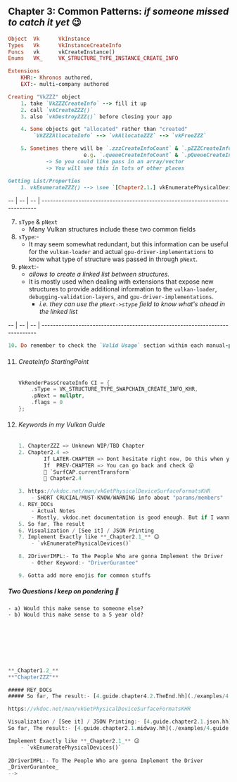 ## Chapter 3: Common Patterns: _if someone missed to catch it yet_ 😉
```ruby
Object  Vk      VkInstance
Types   Vk      VkInstanceCreateInfo
Funcs   vk      vkCreateInstance()
Enums   VK_     VK_STRUCTURE_TYPE_INSTANCE_CREATE_INFO

Extensions
    KHR:- Khronos authored,
    EXT:- multi-company authored

Creating "VkZZZ" object
    1. take `VkZZZCreateInfo` --> fill it up
    2. call `vkCreateZZZ()`
    3. also `vkDestroyZZZ()` before closing your app

    4. Some objects get "allocated" rather than "created"
        `VkZZZAllocateInfo` --> `vkAllocateZZZ` --> `vkFreeZZZ`

    5. Sometimes there will be `.zzzCreateInfoCount` & `.pZZZCreateInfos`
                        e.g. `.queueCreateInfoCount` & `.pQueueCreateInfos``
            -> So you could like pass in an array/vector
            -> You will see this in lots of other places

Getting List/Properties
    1. vkEnumerateZZZ() --> \see `[Chapter2.1.] vkEnumeratePhysicalDevices()` example
```
-- | -- | -- | ----------------------------------------------------------------------------

7. `sType` & `pNext`
    - Many Vulkan structures include these two common fields
8. `sType`:-
    - It may seem somewhat redundant, but this information can be useful for the `vulkan-loader` and actual `gpu-driver-implementations` to know what type of structure was passed in through `pNext`.
9. `pNext`:-
    - _allows to create a linked list between structures._
    - It is mostly used when dealing with extensions that expose new structures to provide additional information to the `vulkan-loader`, `debugging-validation-layers`, and `gpu-driver-implementations`.
        - _i.e. they can use the `pNext->stype` field to know what's ahead in the linked list_

-- | -- | -- | ----------------------------------------------------------------------------
```ruby
10. Do remember to check the `Valid Usage` section within each manual-page
```
11. ###### CreateInfo StartingPoint
    ```cpp
    VkRenderPassCreateInfo CI = {
        .sType = VK_STRUCTURE_TYPE_SWAPCHAIN_CREATE_INFO_KHR,
        .pNext = nullptr,
        .flags = 0
    };
    ```
13. ###### Keywords in my Vulkan Guide
    ```rust
    1. ChapterZZZ => Unknown WIP/TBD Chapter
    2. Chapter2.4 => 
            If LATER-CHAPTER => Dont hesitate right now, Do this when you each that LATER-Chapter
            If  PREV-CHAPTER => You can go back and check 😛
            🔗 `SurfCAP.currentTransform`
            🔗 Chapter2.4

    3. https://vkdoc.net/man/vkGetPhysicalDeviceSurfaceFormatsKHR
        - SHORT CRUCIAL/MUST-KNOW/WARNING info about "params/members"
    4. REY_DOCs
        - Actual Notes
        - Mostly, vkdoc.net documentation is good enough. But if I wanna add smth extra, it goes here
    5. So far, The result
    6. Visualization / [See it] / JSON Printing
    7. Implement Exactly like **_Chapter2.1_** 😉
        - `vkEnumeratePhysicalDevices()`

    8. 2DriverIMPL:- To The People Who are gonna Implement the Driver
        - Other Keyword:- "DriverGurantee"

    9. Gotta add more emojis for common stuffs
    ```

<div style="page-break-after: always;"></div>

##### Two Questions I keep on pondering 🤔
    - a) Would this make sense to someone else?
    - b) Would this make sense to a 5 year old?





















</br>
</br>
</br>
</br>
</br>
<div style="page-break-after: always;"></div>

```rust
**_Chapter1.2_**
**"ChapterZZZ"**

##### REY_DOCs
##### So far, The result:- [4.guide.chapter4.2.TheEnd.hh](./examples/4.guide.chapter4.2.TheEnd.hh)

https://vkdoc.net/man/vkGetPhysicalDeviceSurfaceFormatsKHR

Visualization / [See it] / JSON Printing:- [4.guide.chapter2.1.json.hh](./examples/4.guide.chapter2.1.json.hh)
So far, The result:- [4.guide.chapter2.1.midway.hh](./examples/4.guide.chapter2.1.midway.hh)

Implement Exactly like **_Chapter2.1_** 😉
    - `vkEnumeratePhysicalDevices()`
  
2DriverIMPL:- To The People Who are gonna Implement the Driver
_DriverGurantee_
-->
```

</br>
</br>
</br>
</br>
</br>
<div style="page-break-after: always;"></div>